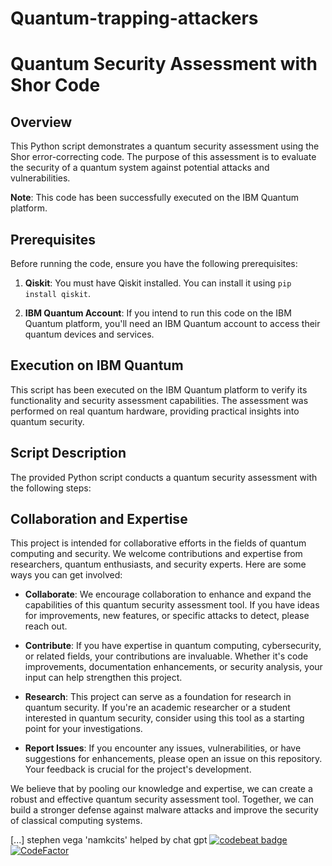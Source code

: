 # Quantum-trapping-attackers
# Quantum Security Assessment with Shor Code

## Overview

This Python script demonstrates a quantum security assessment using the Shor error-correcting code. The purpose of this assessment is to evaluate the security of a quantum system against potential attacks and vulnerabilities.

**Note**: This code has been successfully executed on the IBM Quantum platform.

## Prerequisites

Before running the code, ensure you have the following prerequisites:

1. **Qiskit**: You must have Qiskit installed. You can install it using `pip install qiskit`.

2. **IBM Quantum Account**: If you intend to run this code on the IBM Quantum platform, you'll need an IBM Quantum account to access their quantum devices and services.

## Execution on IBM Quantum

This script has been executed on the IBM Quantum platform to verify its functionality and security assessment capabilities. The assessment was performed on real quantum hardware, providing practical insights into quantum security.

## Script Description

The provided Python script conducts a quantum security assessment with the following steps:
## Collaboration and Expertise

This project is intended for collaborative efforts in the fields of quantum computing and security. We welcome contributions and expertise from researchers, quantum enthusiasts, and security experts. Here are some ways you can get involved:

- **Collaborate**: We encourage collaboration to enhance and expand the capabilities of this quantum security assessment tool. If you have ideas for improvements, new features, or specific attacks to detect, please reach out.

- **Contribute**: If you have expertise in quantum computing, cybersecurity, or related fields, your contributions are invaluable. Whether it's code improvements, documentation enhancements, or security analysis, your input can help strengthen this project.

- **Research**: This project can serve as a foundation for research in quantum security. If you're an academic researcher or a student interested in quantum security, consider using this tool as a starting point for your investigations.

- **Report Issues**: If you encounter any issues, vulnerabilities, or have suggestions for enhancements, please open an issue on this repository. Your feedback is crucial for the project's development.

We believe that by pooling our knowledge and expertise, we can create a robust and effective quantum security assessment tool. Together, we can build a stronger defense against malware attacks and improve the security of classical computing systems.


[...]
stephen vega 'namkcits' helped by chat gpt
<a href="https://codebeat.co/projects/github-com-namkcits-quantum_malware_defence-master"><img alt="codebeat badge" src="https://codebeat.co/badges/ed855e0f-a9ad-4b89-a3c9-85b5d0ed273c" /></a>
<a href="https://www.codefactor.io/repository/github/namkcits/quantum_malware_defence-/overview/main"><img src="https://www.codefactor.io/repository/github/namkcits/quantum_malware_defence-/badge/main" alt="CodeFactor" /></a>
